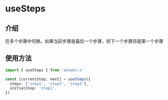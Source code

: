 # useSteps

## 介绍

在多个步骤中切换。如果当前步骤是最后一个步骤，则下一个步骤将是第一个步骤

## 使用方法

```ts
import { useSteps } from 'ahooks-x'

const [currentStep, next] = useSteps({
  steps: ['step1', 'step2', 'step3'],
  initialStep: 'step1',
})
```
